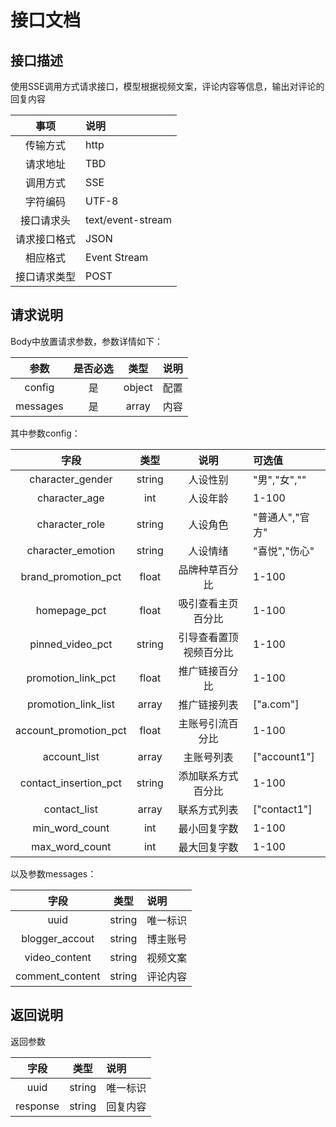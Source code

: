 # 接口文档

## 接口描述

使用SSE调用方式请求接口，模型根据视频文案，评论内容等信息，输出对评论的回复内容

|   事项   | 说明                |
|:------:|:------------------|
|  传输方式  | http              |
|  请求地址  | TBD               |
|  调用方式  | SSE               |
|  字符编码  | UTF-8             |
| 接口请求头  | text/event-stream |
| 请求接口格式 | JSON              |
|  相应格式  | Event Stream      |
| 接口请求类型 | POST              |

## 请求说明

Body中放置请求参数，参数详情如下：

|    参数    | 是否必选 |   类型   | 说明 |
|:--------:|:----:|:------:|:---|
|  config  |  是   | object | 配置 |
| messages |  是   | array  | 内容 |

其中参数config：

|          字段           |   类型   |     说明      | 可选值          |
|:---------------------:|:------:|:-----------:|:-------------|
|   character_gender    | string |    人设性别     | "男","女",""   |
|     character_age     |  int   |    人设年龄     | 1-100        |
|    character_role     | string |    人设角色     | "普通人","官方"   |
|   character_emotion   | string |    人设情绪     | "喜悦","伤心"    |
|  brand_promotion_pct  | float  |   品牌种草百分比   | 1-100        |
|     homepage_pct      | float  |  吸引查看主页百分比  | 1-100        |
|   pinned_video_pct    | string | 引导查看置顶视频百分比 | 1-100        |
|  promotion_link_pct   | float  |   推广链接百分比   | 1-100        |
|  promotion_link_list  | array  |   推广链接列表    | ["a.com"]    |
| account_promotion_pct | float  |  主账号引流百分比   | 1-100        |
|     account_list      | array  |    主账号列表    | ["account1"] |
| contact_insertion_pct | string |  添加联系方式百分比  | 1-100        |
|     contact_list      | array  |   联系方式列表    | ["contact1"] |
|    min_word_count     |  int   |   最小回复字数    | 1-100        |
|    max_word_count     |  int   |   最大回复字数    | 1-100        |

以及参数messages：

|       字段        |   类型   | 说明   |
|:---------------:|:------:|:-----|
|      uuid       | string | 唯一标识 |
| blogger_accout  | string | 博主账号 |
|  video_content  | string | 视频文案 |
| comment_content | string | 评论内容 |

## 返回说明

返回参数

|    字段    |   类型   | 说明   |
|:--------:|:------:|:-----|
|   uuid   | string | 唯一标识 |
| response | string | 回复内容 |
